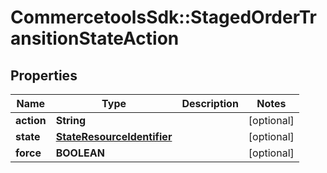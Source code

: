 # CommercetoolsSdk::StagedOrderTransitionStateAction

## Properties
Name | Type | Description | Notes
------------ | ------------- | ------------- | -------------
**action** | **String** |  | [optional] 
**state** | [**StateResourceIdentifier**](StateResourceIdentifier.md) |  | [optional] 
**force** | **BOOLEAN** |  | [optional] 

